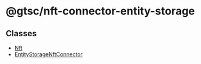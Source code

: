 # @gtsc/nft-connector-entity-storage

## Classes

- [Nft](classes/Nft.md)
- [EntityStorageNftConnector](classes/EntityStorageNftConnector.md)
